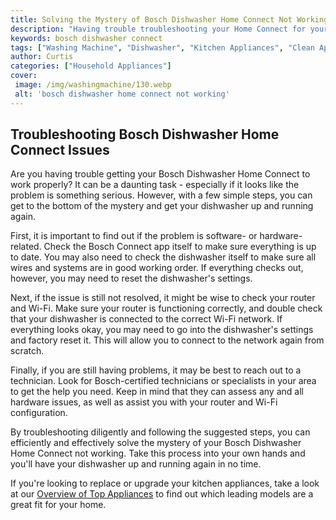 ```yaml
---
title: Solving the Mystery of Bosch Dishwasher Home Connect Not Working
description: "Having trouble troubleshooting your Home Connect for your Bosch Dishwasher Look no further- this blog post has all the answers you need to get your dishwasher working again"
keywords: bosch dishwasher connect
tags: ["Washing Machine", "Dishwasher", "Kitchen Appliances", "Clean Appliance", "Appliance Brand", "Appliance Installation"]
author: Curtis
categories: ["Household Appliances"]
cover: 
 image: /img/washingmachine/130.webp
 alt: 'bosch dishwasher home connect not working'
---
```

## Troubleshooting Bosch Dishwasher Home Connect Issues

Are you having trouble getting your Bosch Dishwasher Home Connect to work properly? It can be a daunting task - especially if it looks like the problem is something serious. However, with a few simple steps, you can get to the bottom of the mystery and get your dishwasher up and running again. 

First, it is important to find out if the problem is software- or hardware-related. Check the Bosch Connect app itself to make sure everything is up to date. You may also need to check the dishwasher itself to make sure all wires and systems are in good working order. If everything checks out, however, you may need to reset the dishwasher's settings. 

Next, if the issue is still not resolved, it might be wise to check your router and Wi-Fi. Make sure your router is functioning correctly, and double check that your dishwasher is connected to the correct Wi-Fi network. If everything looks okay, you may need to go into the dishwasher's settings and factory reset it. This will allow you to connect to the network again from scratch. 

Finally, if you are still having problems, it may be best to reach out to a technician. Look for Bosch-certified technicians or specialists in your area to get the help you need. Keep in mind that they can assess any and all hardware issues, as well as assist you with your router and Wi-Fi configuration. 

By troubleshooting diligently and following the suggested steps, you can efficiently and effectively solve the mystery of your Bosch Dishwasher Home Connect not working. Take this process into your own hands and you'll have your dishwasher up and running again in no time.

If you're looking to replace or upgrade your kitchen appliances, take a look at our [Overview of Top Appliances](./pages/appliance-overview) to find out which leading models are a great fit for your home.
